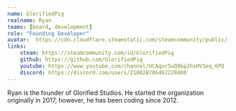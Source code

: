 ```yaml
---
name: GlorifiedPig
realname: Ryan
teams: [board, development]
role: "Founding Developer"
avatar:  https://cdn.cloudflare.steamstatic.com/steamcommunity/public/images/avatars/e0/e0ba3d847f3b3daad882c5b772fb56009bd52433_full.jpg
links:
    steam: https://steamcommunity.com/id/GlorifiedPig
    github: https://github.com/GlorifiedPig
    youtube: https://www.youtube.com/channel/UCAqur5uQ9bpJhsHV3oq_6PQ
    discord: https://discord.com/users/210828786462228480
---
```

Ryan is the founder of Glorified Studios. He started the organization originally in 2017, however, he has been coding since 2012.

